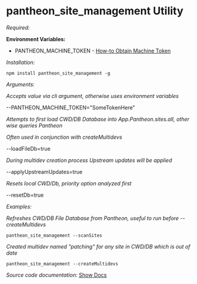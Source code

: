 # pantheon_site_management Utility

*Required:*<p>
**Environment Variables:**
* PANTHEON_MACHINE_TOKEN - [How-to Obtain Machine Token](https://pantheon.io/docs/machine-tokens/)

*Installation:*<p>
```npm install pantheon_site_management -g```

*Arguments:*<p>

*Accepts value via cli argument, otherwise uses environment variables*<p>
--PANTHEON_MACHINE_TOKEN="SomeTokenHere"<p>

*Attempts to first load CWD/DB Database into App.Pantheon.sites.all, other wise queries Pantheon*<p>
*Often used in conjunction with createMultidevs*<p>
--loadFileDb=true

*During multidev creation process Upstream updates will be applied*<p>
--applyUpstreamUpdates=true

*Resets local CWD/Db, priority option analyzed first*<p>
--resetDb=true

*Examples:*<p>

*Refreshes CWD/DB File Database from Pantheon, useful to run before --createMultidevs*<p>
```pantheon_site_management --scanSites```

*Created multidev named "patching" for any site in CWD/DB which is out of date*<p>
```pantheon_site_management --createMultidevs```

*Source code documentation:*
[Show Docs](https://github.com/loudbinary/pantheon_site_management/blob/master/api/documentation.md)